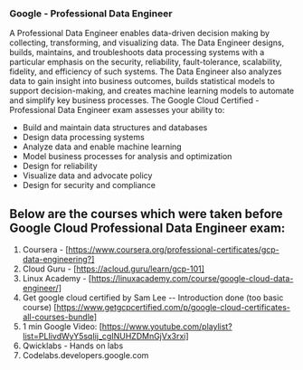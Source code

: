 
### Google - Professional Data Engineer

A Professional Data Engineer enables data-driven decision making by collecting, transforming, and visualizing data. The Data Engineer designs, builds, maintains, and troubleshoots data processing systems with a particular emphasis on the security, reliability, fault-tolerance, scalability, fidelity, and efficiency of such systems.
The Data Engineer also analyzes data to gain insight into business outcomes, builds statistical models to support decision-making, and creates machine learning models to automate and simplify key business processes.
The Google Cloud Certified - Professional Data Engineer exam assesses your ability to:
-	Build and maintain data structures and databases
-	Design data processing systems
-	Analyze data and enable machine learning
-	Model business processes for analysis and optimization
-	Design for reliability
-	Visualize data and advocate policy
-	Design for security and compliance

## Below are the courses which were taken before Google Cloud Professional Data Engineer exam:
1) Coursera - [https://www.coursera.org/professional-certificates/gcp-data-engineering?]
2) Cloud Guru - [https://acloud.guru/learn/gcp-101]
3) Linux Academy - [https://linuxacademy.com/course/google-cloud-data-engineer/]
4) Get google cloud certified by Sam Lee -- Introduction done (too basic course)
[https://www.getgcpcertified.com/p/google-cloud-certificates-all-courses-bundle]
5) 1 min Google Video: [https://www.youtube.com/playlist?list=PLIivdWyY5sqIij_cgINUHZDMnGjVx3rxi]
6) Qwicklabs - Hands on labs
7) Codelabs.developers.google.com
